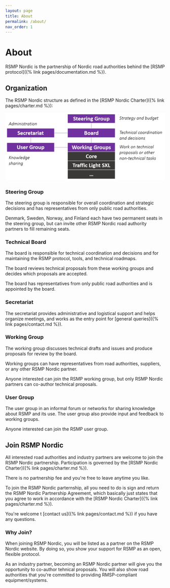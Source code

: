 ```yaml
---
layout: page
title: About
permalink: /about/
nav_order: 1
---
```


# About
RSMP Nordic is the partnership of Nordic road authorities behind the [RSMP protocol]({% link pages/documentation.md %}).

## Organization
The RSMP Nordic structure as defined in the [RSMP Nordic Charter]({% link pages/charter.md %}):

![Organizational Structure](/assets/images/organization.png)

### Steering Group
The steering group is responsible for overall coordination and strategic decisions and has representatives from only public road authorities.

Denmark, Sweden, Norway, and Finland each have two permanent seats in the steering group, but can invite other RSMP Nordic road authority partners to fill remaining seats.

### Technical Board
The board is responsible for technical coordination and decisions and for maintaining the RSMP protocol, tools, and technical roadmaps.

The board reviews technical proposals from these working groups and decides which proposals are accepted.

The board has representatives from only public road authorities and is appointed by the board.

### Secretariat
The secretariat provides administrative and logistical support and helps organize meetings, and works as the entry point for [general queries]({% link pages/contact.md %}).

### Working Group
The working group discusses technical drafts and issues and produce proposals for review by the board.

Working groups can have representatives from road authorities, suppliers, or any other RSMP Nordic partner.

Anyone interested can join the RSMP working group, but only RSMP Nordic partners can co-author technical proposals.

### User Group
The user group in an informal forum or networks for sharing knowledge about RSMP and its use. The user group also provide input and feedback to working groups.

Anyone interested can join the RSMP user group.

## Join RSMP Nordic
All interested road authorities and industry partners are welcome to join the RSMP Nordic partnership. Participation is governed by the [RSMP Nordic Charter]({% link pages/charter.md %}).

There is no partnership fee and you're free to leave anytime you like.

To join the RSMP Nordic parternship, all you need to do is sign and return the RSMP Nordic Partnership Agreement, which basically just states that you agree to work in accordance with the [RSMP Nordic Charter]({% link pages/charter.md %}).

You're welcome t [contact us]({% link pages/contact.md %}) if you have any questions.

### Why Join?
When joining RSMP Nordic, you will be listed as a partner on the RSMP Nordic website. By doing so, you show your support for RSMP as an open, flexible protocol.

As an industry partner, becoming an RSMP Nordic partner will give you the opportunity to co-author tehnical proposals. You will also show road authorities that you're committed to providing RMSP-compliant equipment/systems.



